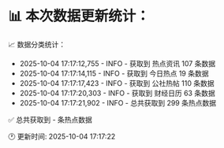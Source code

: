 📊 本次数据更新统计：
==========================

📈 数据分类统计：
- 2025-10-04 17:17:12,755 - INFO - 获取到 热点资讯 107 条数据
- 2025-10-04 17:17:14,115 - INFO - 获取到 今日热点 19 条数据
- 2025-10-04 17:17:17,423 - INFO - 获取到 公社热帖 110 条数据
- 2025-10-04 17:17:20,303 - INFO - 获取到 财经日历 63 条数据
- 2025-10-04 17:17:21,902 - INFO - 总共获取到 299 条热点数据

✅ 总共获取到 - 条热点数据

🕐 更新时间: 2025-10-04 17:17:22
